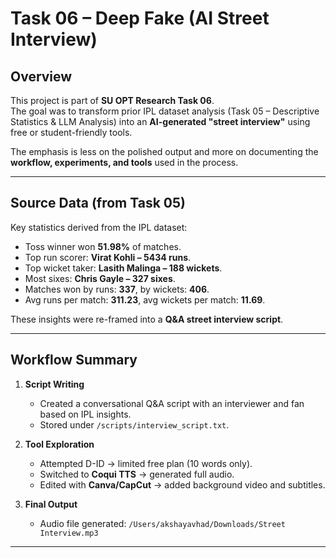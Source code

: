 
# Task 06 – Deep Fake (AI Street Interview)

## Overview
This project is part of **SU OPT Research Task 06**.  
The goal was to transform prior IPL dataset analysis (Task 05 – Descriptive Statistics & LLM Analysis) into an **AI-generated "street interview"** using free or student-friendly tools.  

The emphasis is less on the polished output and more on documenting the **workflow, experiments, and tools** used in the process.

---

## Source Data (from Task 05)
Key statistics derived from the IPL dataset:
- Toss winner won **51.98%** of matches.  
- Top run scorer: **Virat Kohli – 5434 runs**.  
- Top wicket taker: **Lasith Malinga – 188 wickets**.  
- Most sixes: **Chris Gayle – 327 sixes**.  
- Matches won by runs: **337**, by wickets: **406**.  
- Avg runs per match: **311.23**, avg wickets per match: **11.69**.  

These insights were re-framed into a **Q&A street interview script**.

---

## Workflow Summary
1. **Script Writing**  
   - Created a conversational Q&A script with an interviewer and fan based on IPL insights.  
   - Stored under `/scripts/interview_script.txt`.  

2. **Tool Exploration**  
   - Attempted D-ID → limited free plan (10 words only).  
   - Switched to **Coqui TTS** → generated full audio.  
   - Edited with **Canva/CapCut** → added background video and subtitles.  

3. **Final Output**  
   - Audio file generated: `/Users/akshayavhad/Downloads/Street Interview.mp3`  

---

